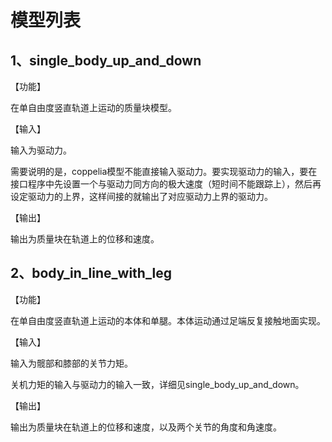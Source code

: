 # 模型列表



## 1、single_body_up_and_down

【功能】

在单自由度竖直轨道上运动的质量块模型。

【输入】

输入为驱动力。

需要说明的是，coppelia模型不能直接输入驱动力。要实现驱动力的输入，要在接口程序中先设置一个与驱动力同方向的极大速度（短时间不能跟踪上），然后再设定驱动力的上界，这样间接的就输出了对应驱动力上界的驱动力。

【输出】

输出为质量块在轨道上的位移和速度。



## 2、body_in_line_with_leg

【功能】

在单自由度竖直轨道上运动的本体和单腿。本体运动通过足端反复接触地面实现。

【输入】

输入为髋部和膝部的关节力矩。

关机力矩的输入与驱动力的输入一致，详细见single_body_up_and_down。

【输出】

输出为质量块在轨道上的位移和速度，以及两个关节的角度和角速度。











